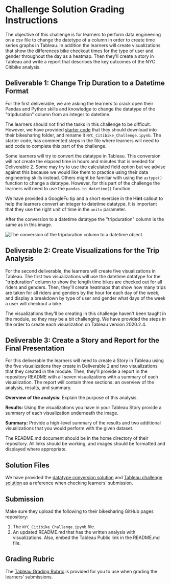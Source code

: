 # Challenge Solution Grading Instructions

The objective of this challenge is for learners to perform data engineering on a csv file to change the datetype of a column in order to create time series graphs in Tableau. In addition the learners will create visualizations that show the differences bike checkout times for the type of user and gender throughout the day as a heatmap. Then they'll create a story in Tableau and write a report that describes the key outcomes of the NYC Citibike analysis.

## Deliverable 1: Change Trip Duration to a Datetime Format

For the first deliverable, we are asking the learners to crack open their Pandas and Python skills and knowledge to change the datatype of the "tripduration" column from an integer to datetime. 

The learners should not find the tasks in this challenge to be difficult. However, we have provided [starter code](../Resources/NYC_CitiBike_Challenge_starter_code.ipynb) that they should download into their bikesharing folder, and rename it `NYC_Citibike_Challenge.ipynb`. The starter code, has commented steps in the file where learners will need to add code to complete this part of the challenge.

Some learners will try to convert the datatype in Tableau. This conversion will not create the elapsed time in hours and minutes that is needed for Deliverable 2. Some may try to use the calculated field option but we advise against this because we would like them to practice using their data engineering skills instead. Others might be familiar with using the `astype()` function to change a datatype. However, for this part of the challenge the learners will need to use the `pandas.to_datetime()` function. 

We have provided a GoogleFu tip and a short exercise in the **Hint** callout to help the learners convert an integer to datetime datatype. It is important that they use the right unit of time in the `unit=` parameter. 

After the conversion to a datetime datatype the "tripduration" column is the same as in this image.

![The conversion of the tripduration column to a datetime object.](../Resources/tripcolumn_datetime_datatype.png)

## Deliverable 2: Create Visualizations for the Trip Analysis

For the second deliverable, the learners will create five visualizations in Tableau. The first two visualizations will use the datetime datatype for the "tripduration" column to show the length time bikes are checked out for all riders and genders. Then, they'll create heatmaps that show how many trips are taken for all riders and genders by the hour for each day of the week, and display a breakdown by type of user and gender what days of the week a user will checkout a bike. 

The visualizations they'll be creating in this challenge haven't been taught in the module, so they may be a bit challenging. We have provided the steps in the order to create each visualization on Tableau version 2020.2.4.

## Deliverable 3: Create a Story and Report for the Final Presentation

For this deliverable the learners will need to create a Story in Tableau using the five visualizations they create in Deliverable 2 and two visualizations that they created in the module. Then, they'll provide a report in the repository README with all seven visualizations with a summary of each visualization. The report will contain three sections: an overview of the analysis, results, and summary.

**Overview of the analysis:** Explain the purpose of this analysis.

**Results:** Using the visualizations you have in your Tableau Story provide a summary of each visualization underneath the image. 

**Summary:**  Provide a high-level summary of the results and two additional visualizations that you would perform with the given dataset.

The README.md document should be in the home directory of their repository. All links should be working, and images should be formatted and displayed where appropriate.

## Solution Files

We have provided the [datatype conversion solution](NYC_CitiBike_Challenge.ipynb) and [Tableau challenge solution](NYC_Citibike_Challenge.twbx) as a reference when checking learners' submission. 

## Submission

Make sure they upload the following to their bikesharing GitHub pages repository:

1. The `NYC_Citibike_Challenge.ipynb` file.
2. An updated README.md that has the written analysis with visualizations. Also, embed the Tableau Public link in the README.md file.

## Grading Rubric

The [Tableau Grading Rubric](../Resources/Module_14_Challenge_Grading_Rubric.pdf) is provided for you to use when grading the learners' submissions.
